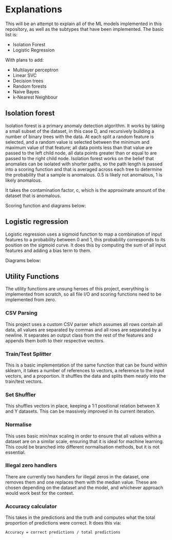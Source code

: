 # Explanations

This will be an  attempt to explain all of the ML models implemented in this repository, as well as the subtypes that have been implemented. The basic list is:

* Isolation Forest
* Logistic Regression

With plans to add:

* Multilayer perceptron
* Linear SVC
* Decision trees
* Random forests
* Naive Bayes
* k-Nearest Neighbour

## Isolation forest

Isolation forest is a primary anomaly detection algorithm. It works by taking a small subset of the dataset, in this case D, and recursively building a number of binary trees with the data. At each split a random feature is selected, and a random value is selected between the minimum and maximum value of that feature; all data points less than that value are passed to the left child node, all data points greater than or equal to are passed to the right child node. Isolation forest works on the belief that anomalies can be isolated with shorter paths, so the path length is passed into a scoring function and that is averaged across each tree to determine the probability that a sample is anomalous. 0.5 is likely not anomalous, 1 is likely anomalous.

It takes the contamination factor, c, which is the approximate amount of the dataset that is anomalous.

Scoring function and diagrams below:


## Logistic regression

Logistic regression uses a sigmoid function to map a combination of input features to a probability between 0 and 1, this probability corresponds to its position on the sigmoid curve. It does this by computing the sum of all input features and adding a bias term to them.

Diagrams below:

## Utility Functions

The utility functions are unsung heroes of this project, everything is implemented from scratch, so all file I/O and scoring functions need to be implemented from zero.

### CSV Parsing

This project uses a custom CSV parser which assumes all rows contain all data, all values are separated by commas and all rows are separated by a newline. It separates an output class from the rest of the features and appends them both to their respective vectors.

### Train/Test Splitter

This is a basic implementation of the same function that can be found within sklearn, it takes a number of references to vectors, a reference to the input vectors, and a proportion. It shuffles the data and splits them neatly into the train/test vectors.

### Set Shuffler

This shuffles vectors in place, keeping a 1:1 positional relation between X and Y datasets. This can be massively improved in its current iteration.

### Normalise

This uses basic min/max scaling in order to ensure that all values within a dataset are on a similar scale, ensuring that it is ideal for machine learning. This could be branched into different normalisation methods, but it is not essential.

### Illegal zero handlers

There are currently two handlers for illegal zeros in the dataset, one removes them and one replaces them with the median value. These are chosen depending on the dataset and the model, and whichever approach would work best for the context.

### Accuracy calculator

This takes in the predictions and the truth and computes what the total proportion of predictions were correct. It does this via:

`Accuracy = correct predictions / total predictions`

